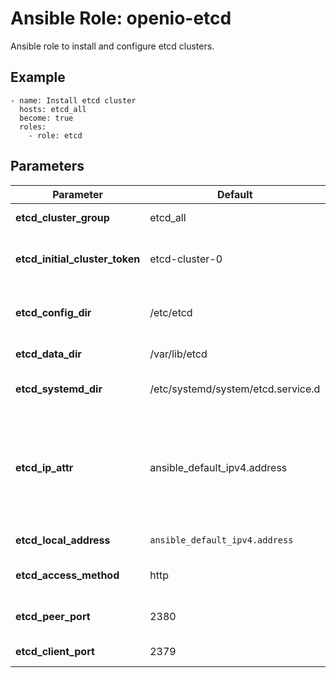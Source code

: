 # Ansible Role: openio-etcd

Ansible role to install and configure etcd clusters.

## Example

```
- name: Install etcd cluster
  hosts: etcd_all
  become: true
  roles:
    - role: etcd
```

## Parameters

Parameter | Default | Comments
--- | --- | ---
**etcd_cluster_group** | etcd_all | the target group for etcd
**etcd_initial_cluster_token** | etcd-cluster-0 | the initial token for the cluster during bootstrap
**etcd_config_dir** | /etc/etcd | the directory for configuration files
**etcd_data_dir** | /var/lib/etcd | the directory for data files
**etcd_systemd_dir** | /etc/systemd/system/etcd.service.d | the directory for systemd files
**etcd_ip_attr** | ansible_default_ipv4.address | an attribute to get the etcd cluster members' ips (dot-separated for nested attributes, see default)
**etcd_local_address** | `ansible_default_ipv4.address` | the ip on the host
**etcd_access_method** | http | the etcd communication scheme
**etcd_peer_port** | 2380 |  the etcd port for peer communication
**etcd_client_port** | 2379 | the etcd port the clients
